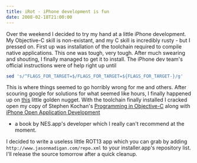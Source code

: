 ```yaml
---
title: iRot - iPhone development is fun
date: 2008-02-18T21:00:00
---
```


Over the weekend I decided to try my hand at a little iPhone
development. My Objective-C skill is non-existant, and my C skill is
incredibly rusty - but I pressed on. First up was installation of the
toolchain required to compile native applications. This one was tough,
very tough. After much swearing and shouting, I finally managed to get
it to install. The iPhone dev team's official instructions were of help
right up until

```bash
sed 's/^FLAGS_FOR_TARGET=$/FLAGS_FOR_TARGET=${FLAGS_FOR_TARGET-}/g'
```

This is where things seemed to go horribly wrong for me and others.
After scouring google for solutions for what seemed like hours, I
finally happened up on
[this](http://www.kdbdallas.com/index.php/2007/11/16/help-with-building-the-iphone-leopard-toolchain/)
little golden nugget. With the toolchain finally installed I cracked
open my copy of Stephen Kochan's [Programming in
Objective-C](http://www.amazon.com/Programming-Objective-C-Developers-Library-Stephen/dp/0672325861)
along with [iPhone Open Application
Development](http://www.oreilly.com/catalog/9780596519513/?CMP=ILC-Home3&ATT=9780596519513)
- a book by NES.app's developer which I really can't recommend at the
moment.

I decided to write a useless little ROT13 app which you can grab by
adding `http://www.jasonmadigan.com/repo.xml` to your installer.app's
repository list. I'll release the source tomorrow after a quick cleanup.
